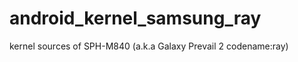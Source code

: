 android_kernel_samsung_ray
==========================

kernel sources of SPH-M840 (a.k.a Galaxy Prevail 2 codename:ray)
